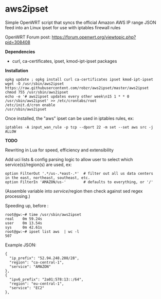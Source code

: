 # aws2ipset
Simple OpenWRT script that syncs the official Amazon AWS IP range JSON feed into an Linux ipset for use with iptables firewall rules

OpenWRT Forum post: https://forum.openwrt.org/viewtopic.php?pid=308408

**Dependencies**

- curl, ca-certificates, ipset, kmod-ipt-ipset packages

**Installation**

	opkg update ; opkg install curl ca-certificates ipset kmod-ipt-ipset
	wget -O /usr/sbin/aws2ipset https://raw.githubusercontent.com/robzr/aws2ipset/master/aws2ipset
	chmod 755 /usr/sbin/aws2ipset
	echo -e '# aws2ipset updates every other week\n15 1 * * 0 /usr/sbin/aws2ipset' >> /etc/crontabs/root 
	/etc/init.d/cron enable
	/usr/sbin/aws2ipset

Once installed, the "aws" ipset can be used in iptables rules, ex:

	iptables -A input_wan_rule -p tcp --dport 22 -m set --set aws src -j ALLOW

**TODO**

Rewriting in Lua for speed, efficiency and extensibility

Add uci lists & config parsing logic to allow user to select which service(s)/region(s) are used, ex:

	option FilterOut '.*/us-.*east-.*'  # filter out all us data centers in the east, northeast, southeast, etc.
	option FilterIn 'AMAZON/us-'        # defaults to everything, or '/'

(Assemble variable into $service/$region then check against sed regex processing.)

Speeding up, before :

	root@gw:~# time /usr/sbin/aws2ipset
	real    0m 59.24s
	user    0m 13.54s
	sys     0m 42.61s
	root@gw:~# ipset list aws  | wc -l
	507


Example JSON:

    {
      "ip_prefix": "52.94.248.208/28",
      "region": "ca-central-1",
      "service": "AMAZON"
    },
    {
      "ipv6_prefix": "2a01:578:13::/64",
      "region": "eu-central-1",
      "service": "EC2"
    },

